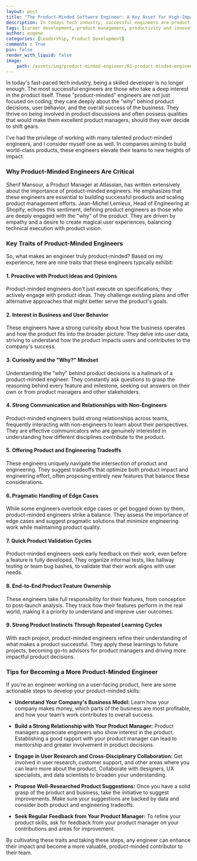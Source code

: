 ```yaml
---
layout: post
title: "The Product-Minded Software Engineer: A Key Asset for High-Impact Teams"
description: In todays tech industry, successful engineers are product-minded, deeply involved in product decisions, user behavior, and business success, enhancing their teams impact.
tags: [career development, product management, productivity and innovation, engineering team management, problem-solving, product-minded engineer, product development strategies, engineering leadership, cross-functional collaboration, user-centric design]
author: eugene
categories: [Leadership, Product Development]
comments : True
pin: false
render_with_liquid: false
image:
    path: /assets/img/product-minded-engineer/01-product-minded-engineer.webp
---
```

In today's fast-paced tech industry, being a skilled developer is no longer enough. The most successful engineers are those who take a deep interest in the product itself. These "product-minded" engineers are not just focused on coding; they care deeply about the "why" behind product decisions, user behavior, and the overall success of the business. They thrive on being involved in product discussions and often possess qualities that would make them excellent product managers, should they ever decide to shift gears.

I've had the privilege of working with many talented product-minded engineers, and I consider myself one as well. In companies aiming to build world-class products, these engineers elevate their teams to new heights of impact.

### Why Product-Minded Engineers Are Critical

Sherif Mansour, a Product Manager at Atlassian, has written extensively about the importance of product-minded engineers. He emphasizes that these engineers are essential to building successful products and scaling product management efforts. Jean-Michel Lemieux, Head of Engineering at Shopify, echoes this sentiment, defining product engineers as those who are deeply engaged with the "why" of the product. They are driven by empathy and a desire to create magical user experiences, balancing technical execution with product vision.

### Key Traits of Product-Minded Engineers

So, what makes an engineer truly product-minded? Based on my experience, here are nine traits that these engineers typically exhibit:

#### 1. Proactive with Product Ideas and Opinions
Product-minded engineers don't just execute on specifications; they actively engage with product ideas. They challenge existing plans and offer alternative approaches that might better serve the product's goals.

#### 2. Interest in Business and User Behavior
These engineers have a strong curiosity about how the business operates and how the product fits into the broader picture. They delve into user data, striving to understand how the product impacts users and contributes to the company's success.

#### 3. Curiosity and the "Why?" Mindset
Understanding the "why" behind product decisions is a hallmark of a product-minded engineer. They constantly ask questions to grasp the reasoning behind every feature and milestone, seeking out answers on their own or from product managers and other stakeholders.

#### 4. Strong Communication and Relationships with Non-Engineers
Product-minded engineers build strong relationships across teams, frequently interacting with non-engineers to learn about their perspectives. They are effective communicators who are genuinely interested in understanding how different disciplines contribute to the product.

#### 5. Offering Product and Engineering Tradeoffs
These engineers uniquely navigate the intersection of product and engineering. They suggest tradeoffs that optimize both product impact and engineering effort, often proposing entirely new features that balance these considerations.

#### 6. Pragmatic Handling of Edge Cases
While some engineers overlook edge cases or get bogged down by them, product-minded engineers strike a balance. They assess the importance of edge cases and suggest pragmatic solutions that minimize engineering work while maintaining product quality.

#### 7. Quick Product Validation Cycles
Product-minded engineers seek early feedback on their work, even before a feature is fully developed. They organize informal tests, like hallway testing or team bug bashes, to validate that their work aligns with user needs.

#### 8. End-to-End Product Feature Ownership
These engineers take full responsibility for their features, from conception to post-launch analysis. They track how their features perform in the real world, making it a priority to understand and improve user outcomes.

#### 9. Strong Product Instincts Through Repeated Learning Cycles
With each project, product-minded engineers refine their understanding of what makes a product successful. They apply these learnings to future projects, becoming go-to advisors for product managers and driving more impactful product decisions.

### Tips for Becoming a More Product-Minded Engineer

If you’re an engineer working on a user-facing product, here are some actionable steps to develop your product-minded skills:

- **Understand Your Company's Business Model:** Learn how your company makes money, which parts of the business are most profitable, and how your team’s work contributes to overall success.
  
- **Build a Strong Relationship with Your Product Manager:** Product managers appreciate engineers who show interest in the product. Establishing a good rapport with your product manager can lead to mentorship and greater involvement in product decisions.
  
- **Engage in User Research and Cross-Disciplinary Collaboration:** Get involved in user research, customer support, and other areas where you can learn more about the product. Collaborate with designers, UX specialists, and data scientists to broaden your understanding.
  
- **Propose Well-Researched Product Suggestions:** Once you have a solid grasp of the product and business, take the initiative to suggest improvements. Make sure your suggestions are backed by data and consider both product and engineering tradeoffs.
  
- **Seek Regular Feedback from Your Product Manager:** To refine your product skills, ask for feedback from your product manager on your contributions and areas for improvement.

By cultivating these traits and taking these steps, any engineer can enhance their impact and become a more valuable, product-minded contributor to their team.